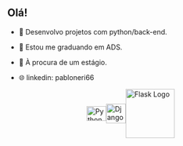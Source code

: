 ## Olá!

- 🔭 Desenvolvo projetos com python/back-end.
- 🌱 Estou me graduando em ADS.
- 💬 À procura de um estágio.


 - 🌐 linkedin: pabloneri66
 <div style="display: flex; align-items: center; justify-content: center;">
  <img alt="Python" height="30" width="40" src="https://cdn.jsdelivr.net/gh/devicons/devicon/icons/python/python-original-wordmark.svg" />
  <img alt="Django" width="40" src="https://img.shields.io/badge/-Django-092D1F?style=flat&logo=django&logoColor=fff" />
  <img src="https://cdn.jsdelivr.net/gh/devicons/devicon/icons/flask/flask-original-wordmark.svg" alt="Flask Logo" width="100"/>
</div>
          
